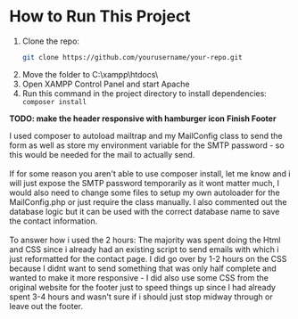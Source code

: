 # How to Run This Project

1. Clone the repo:
   ```sh
   git clone https://github.com/yourusername/your-repo.git
   ```
2. Move the folder to C:\xampp\htdocs\
3. Open XAMPP Control Panel and start Apache
4. Run this command in the project directory to install dependencies: ``` composer install```

**TODO: make the header responsive with hamburger icon**
**Finish Footer**

I used composer to autoload mailtrap and my MailConfig class to send the form as well as store my environment variable for the SMTP password - so this would be needed for the mail to actually send.\
\
If for some reason you aren't able to use composer install, let me know and i will just expose the SMTP password temporarily as it wont matter much, I would also need to change some files to setup my own autoloader for the MailConfig.php or just require the class manually.
I also commented out the database logic but it can be used with the correct database name to save the contact information.\
\
To answer how i used the 2 hours: The majority was spent doing the Html and CSS since i already had an existing script to send emails with which i just reformatted for the contact page. I did go over by 1-2 hours on the CSS because I didnt want to send something that was only half complete and wanted to make it more responsive - I did also use some CSS from the original website for the footer just to speed things up since I had already spent 3-4 hours and wasn't sure if i should just stop midway through or leave out the footer.
